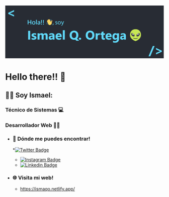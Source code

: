 ![itsme](/images/banner.png)
# Hello there!! 👋 

##  🙋‍♂️ Soy Ismael:

  ### Técnico de Sistemas 💻
  ### Desarrollador Web 👨‍💻


* ### 🤳 Dónde me puedes encontrar!
  *[![Twitter Badge](https://img.shields.io/badge/-andrespedes12-0072b1?style=flat&logo=Linkedin&logoColor=white&link=https://www.linkedin.com/in/andrespedes12/)](https://www.linkedin.com/in/andrespedes12/)
  * [![Instagram Badge](https://img.shields.io/badge/-andrespedes12-0072b1?style=flat&logo=Linkedin&logoColor=white&link=https://www.linkedin.com/in/andrespedes12/)](https://www.linkedin.com/in/andrespedes12/)
  * [![Linkedin Badge](https://img.shields.io/badge/-andrespedes12-0072b1?style=flat&logo=Linkedin&logoColor=white&link=https://www.linkedin.com/in/andrespedes12/)](https://www.linkedin.com/in/andrespedes12/)

* ### 🌐 Visita mi web!
  * https://ismaqo.netlify.app/
